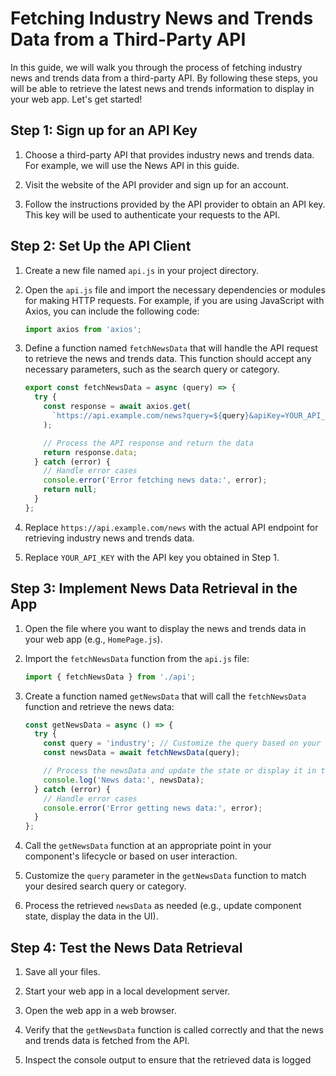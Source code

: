 # Fetching Industry News and Trends Data from a Third-Party API

In this guide, we will walk you through the process of fetching industry news and trends data from a third-party API. By following these steps, you will be able to retrieve the latest news and trends information to display in your web app. Let's get started!

## Step 1: Sign up for an API Key

1. Choose a third-party API that provides industry news and trends data. For example, we will use the News API in this guide.

2. Visit the website of the API provider and sign up for an account.

3. Follow the instructions provided by the API provider to obtain an API key. This key will be used to authenticate your requests to the API.

## Step 2: Set Up the API Client

1. Create a new file named `api.js` in your project directory.

2. Open the `api.js` file and import the necessary dependencies or modules for making HTTP requests. For example, if you are using JavaScript with Axios, you can include the following code:

    ```javascript
    import axios from 'axios';
    ```

3. Define a function named `fetchNewsData` that will handle the API request to retrieve the news and trends data. This function should accept any necessary parameters, such as the search query or category.

    ```javascript
    export const fetchNewsData = async (query) => {
      try {
        const response = await axios.get(
          `https://api.example.com/news?query=${query}&apiKey=YOUR_API_KEY`
        );
    
        // Process the API response and return the data
        return response.data;
      } catch (error) {
        // Handle error cases
        console.error('Error fetching news data:', error);
        return null;
      }
    };
    ```

4. Replace `https://api.example.com/news` with the actual API endpoint for retrieving industry news and trends data.

5. Replace `YOUR_API_KEY` with the API key you obtained in Step 1.

## Step 3: Implement News Data Retrieval in the App

1. Open the file where you want to display the news and trends data in your web app (e.g., `HomePage.js`).

2. Import the `fetchNewsData` function from the `api.js` file:
    
    ```javascript
    import { fetchNewsData } from './api';
    ```

3. Create a function named `getNewsData` that will call the `fetchNewsData` function and retrieve the news data:
    
    ```javascript
    const getNewsData = async () => {
      try {
        const query = 'industry'; // Customize the query based on your requirements
        const newsData = await fetchNewsData(query);
    
        // Process the newsData and update the state or display it in the UI
        console.log('News data:', newsData);
      } catch (error) {
        // Handle error cases
        console.error('Error getting news data:', error);
      }
    };
    ```

4. Call the `getNewsData` function at an appropriate point in your component's lifecycle or based on user interaction.

5. Customize the `query` parameter in the `getNewsData` function to match your desired search query or category.

6. Process the retrieved `newsData` as needed (e.g., update component state, display the data in the UI).

## Step 4: Test the News Data Retrieval

1. Save all your files.

2. Start your web app in a local development server.

3. Open the web app in a web browser.

4. Verify that the `getNewsData` function is called correctly and that the news and trends data is fetched from the API.

5. Inspect the console output to ensure that the retrieved data is logged 
